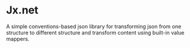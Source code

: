 # Jx.net
A simple conventions-based json library for transforming json from one structure to different structure and transform content using built-in value mappers.

